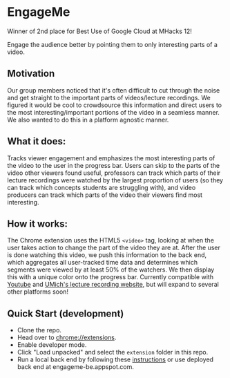 # EngageMe
Winner of 2nd place for Best Use of Google Cloud at MHacks 12!

Engage the audience better by pointing them to only interesting parts of a video.

## Motivation
Our group members noticed that it's often difficult to cut through the noise and get  straight to the important parts of videos/lecture recordings. We figured it would be cool to crowdsource this information and direct users to the most interesting/important portions of the video in a seamless manner. We also wanted to do this in a platform agnostic manner.

## What it does:
Tracks viewer engagement and emphasizes the most interesting parts of the video to the user in the progress bar. Users can skip to the parts of the video other viewers found useful, professors can track which parts of their lecture recordings were watched by the largest proportion of users (so they can track which concepts students are struggling with), and video producers can track which parts of the video their viewers find most interesting.

## How it works:
The Chrome extension uses the HTML5 `<video>` tag, looking at when the user takes action to change the part of the video they are at. After the user is done watching this video, we push this information to the back end, which aggregates all user-tracked time data and determines which segments were viewed by at least 50% of the watchers. We then display this with a unique color onto the progress bar. Currently compatible with [Youtube](https://youtube.com) and [UMich's lecture recording website](https://leccap.engin.umich.edu/leccap), but will expand to several other platforms soon!

## Quick Start (development)
- Clone the repo.
- Head over to [chrome://extensions](chrome://extensions).
- Enable developer mode.
- Click "Load unpacked" and select the `extension` folder in this repo.
- Run a local back end by following these [instructions](https://github.com/rguan72/EngageMe-be) or use deployed back end at engageme-be.appspot.com.